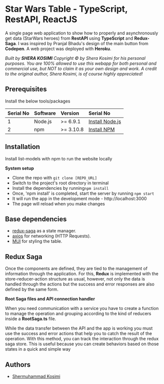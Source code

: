 
#  Star Wars Table - TypeScript, RestAPI, ReactJS

A single page web application to show how to properly and asynchronously get data (StarWars heroes) from **RestAPI** using **TypeScript** and **Redux-Saga**. I was inspired by Pranjal Bhadu's design of the main button from **Codepen**. A web project was deployed with **Heroku**.
 

*Built by **SHERA KOSIMI** Copyright © by Shera Kosimi for his personal purposes. You are 100% allowed to use this webapp for both personal and commercial use, but NOT to claim it as your own design and work. A credit to the original author, Shera Kosimi, is of course highly appreciated!*   

## Prerequisites

Install the below tools/packages

| Serial No | Software         | Version   | Serial No                                                                  |
| :-------- | :--------------- | :-------- | :------------------------------------------------------------------------- |
| 1         | Node.js          | >= 6.9.1  | [Install Node.js](https://nodejs.org/en/download/)                         |
| 2         | npm              | >= 3.10.8 | [Install NPM](https://www.npmjs.com/get-npm)                               |

## Installation
Install list-models with npm to run the website locally

**System setup**

- Clone the repo with `git clone [REPO_URL] `
- Switch to the project's root directory in terminal
- Install the dependencies by running`npm install`
- Once, 'npm install' is completed, start the server by running `npm start`
- It will run the app in the development mode -  http://localhost:3000
- The page will reload when you make changes


## Base dependencies

- [redux-saga](https://redux-saga.js.org/) as a state manager.
- [axios](https://github.com/axios/axios) for networking (HTTP Requests).
- [MUI](https://mui.com/) for styling the table.


## Redux Saga

Once the components are defined, they are tied to the management of information through the application. For this, **Redux** is implemented with the store-reducer-action structure as usual, however, not only the data is handled through the actions but the success and error responses are also defined by the same form.

**Root Saga files and API connection handler**

When you need communication with a service you have to create a function to manage the operation and grouping according to the kind of reducers inside a **RootSaga.ts** file.

While the data transfer between the API and the app is working you must use the success and error actions that help you to catch the result of the operation. With this method, you can track the interaction through the redux saga store. This is useful because you can create behaviors based on those states in a quick and simple way

## Authors

- [Shermuhammad Kosimi ](https://github.com/sherakosimi)
